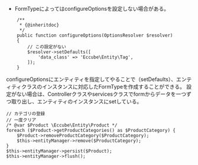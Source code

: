 * FormTypeによってはconfigureOptionsを設定しない場合がある。

```
    /**
     * {@inheritdoc}
     */
    public function configureOptions(OptionsResolver $resolver)
    {
        // この設定がない
        $resolver->setDefaults([
            'data_class' => 'Eccube\Entity\Tag',
        ]);
    }
```
configureOptionsにエンティティを指定してやることで（setDefaults）、エンティティクラスのインスタンスに対応したFormTypeを作成することができる。
設定がない場合は、Controllerクラスやservicesクラスでformからデータを一つずつ取り出し、エンティティのインスタンスにsetしている。

```
// カテゴリの登録
// 一度クリア
/* @var $Product \Eccube\Entity\Product */
foreach ($Product->getProductCategories() as $ProductCategory) {
    $Product->removeProductCategory($ProductCategory);
    $this->entityManager->remove($ProductCategory);
}
$this->entityManager->persist($Product);
$this->entityManager->flush();
```